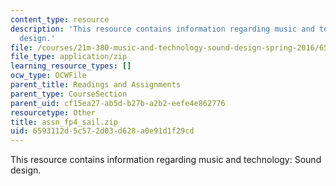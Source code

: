 ```yaml
---
content_type: resource
description: 'This resource contains information regarding music and technology: Sound
  design.'
file: /courses/21m-380-music-and-technology-sound-design-spring-2016/6593112d5c572d03d628a0e91d1f29cd_assn_fp4_sail.zip
file_type: application/zip
learning_resource_types: []
ocw_type: OCWFile
parent_title: Readings and Assignments
parent_type: CourseSection
parent_uid: cf15ea27-ab5d-b27b-a2b2-eefe4e862776
resourcetype: Other
title: assn_fp4_sail.zip
uid: 6593112d-5c57-2d03-d628-a0e91d1f29cd
---
```

This resource contains information regarding music and technology: Sound design.

